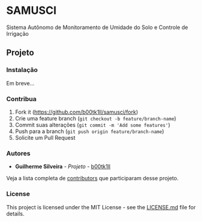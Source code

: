 # SAMUSCI
Sistema Autônomo de Monitoramento de Umidade do Solo e Controle de Irrigação 

## Projeto

### Instalação
Em breve...

### Contribua
1. Fork it (<https://github.com/b00tk1ll/samusci/fork>)
2. Crie uma feature branch (`git checkout -b feature/branch-name`)
3. Commit suas alterações (`git commit -m 'Add some features'`)
4. Push para a branch (`git push origin feature/branch-name`)
5. Solicite um Pull Request

### Autores

* **Guilherme Silveira** - *Projeto* - [b00tk1ll](https://github.com/b00tk1ll)

Veja a lista completa de [contributors](https://github.com/b00tk1ll/samusci/contributors) que participaram desse projeto.

### License

This project is licensed under the MIT License - see the [LICENSE.md](LICENSE.md) file for details.